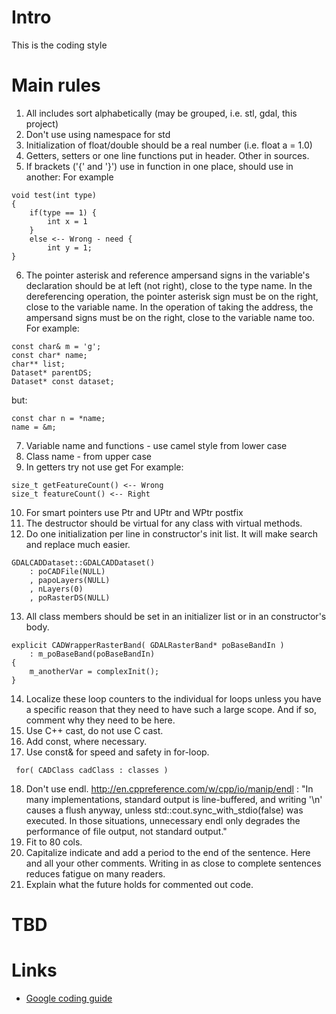 # Intro
This is the coding style

# Main rules
1. All includes sort alphabetically (may be grouped, i.e. stl, gdal, this project)
2. Don't use using namespace for std
3. Initialization of float/double should be a real number (i.e. float a = 1.0)
4. Getters, setters or one line functions put in header. Other in sources.
5. If brackets ('{' and '}') use in function in one place, should use in another:
For example
```
void test(int type)
{
    if(type == 1) {
        int x = 1
    }
    else <-- Wrong - need {
        int y = 1;
}
```
6. The pointer asterisk and reference ampersand signs in the variable's declaration should be at left (not right), close to the type name. In the dereferencing operation, the pointer asterisk sign must be on the right, close to the variable name. In the operation of taking the address, the  ampersand signs must be on the right, close to the variable name too.
For example:
```
const char& m = 'g';
const char* name;
char** list;
Dataset* parentDS;
Dataset* const dataset;
```
but:
```
const char n = *name;
name = &m;
```
7. Variable name and functions - use camel style from lower case
8. Class name - from upper case
9. In getters try not use get
For example:
```
size_t getFeatureCount() <-- Wrong
size_t featureCount() <-- Right
```
10. For smart pointers use Ptr and UPtr and WPtr postfix
11. The destructor should be virtual for any class with virtual methods.
12. Do one initialization per line in constructor's init list. It will make search and replace much easier.

```
GDALCADDataset::GDALCADDataset()
    : poCADFile(NULL)
    , papoLayers(NULL)
    , nLayers(0)
    , poRasterDS(NULL)
```
13. All class members should be set in an initializer list or in an constructor's body.
```
explicit CADWrapperRasterBand( GDALRasterBand* poBaseBandIn )
    : m_poBaseBand(poBaseBandIn)
{
    m_anotherVar = complexInit();
}
```
14. Localize these loop counters to the individual for loops unless you have a specific reason that they need to have such a large scope. And if so, comment why they need to be here.
15. Use C++ cast, do not use C cast.
16. Add const, where necessary.
17. Use const& for speed and safety in for-loop.
```
 for( CADClass cadClass : classes )
```
18. Don't use endl. http://en.cppreference.com/w/cpp/io/manip/endl : "In many implementations, standard output is line-buffered, and writing '\n' causes a flush anyway, unless std::cout.sync_with_stdio(false) was executed. In those situations, unnecessary endl only degrades the performance of file output, not standard output."
19. Fit to 80 cols.
20. Capitalize indicate and add a period to the end of the sentence. Here and all your other comments. Writing in as close to complete sentences reduces fatigue on many readers.
21. Explain what the future holds for commented out code.


# TBD

# Links

* [Google coding guide](https://google.github.io/styleguide/cppguide.html)
